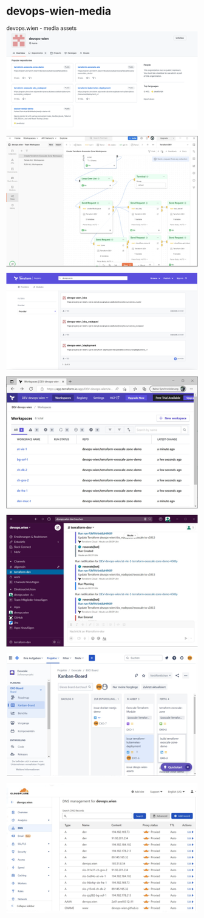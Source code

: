 # devops-wien-media
devops.wien - media assets
[![gitrepo_image](images/git_repo.png "gitrepo_image")](https://github.com/devops-wien)

[![gitrepo_image](images/postman_flows.png "postman_flows")](https://devops-vienna.postman.co/workspace/devops.wien---Team-Workspace~1da23a1d-340c-48cd-88e2-79c5d84e8198/overview)

[![gitrepo_image](images/terraform_registries.png "terraform_registries")](https://registry.terraform.io/search/modules?q=devops.wien)

[![gitrepo_image](images/terraform_workspaces.png "terraform_workspaces")](https://app.terraform.io/app/DEV-devops-wien/workspaces/)

[![gitrepo_image](images/slack_notifications.png "slack_notifications")](https://devopswien.slack.com/)

[![gitrepo_image](images/jira_github_integration.png "jira_github_integration")](https://devops-wien.atlassian.net/)

[![gitrepo_image](images/cloudflare_dns_integration.png "cloudflare_dns_integration")](https://dash.cloudflare.com/91b3d10a2c41e59647e3ffbec053d628/devops.wien/dns)